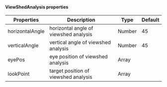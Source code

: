 #### ViewShedAnalysis properties

| Properties   | Description              | Type    | Default          |
| ------ | ----------------- | ------- | --------------- |
| horizontalAngle | horizontal angle of viewshed analysis | Number | 45           |
| verticalAngle | vertical angle of viewshed analysis | Number | 45           |
| eyePos  | eye position of viewshed analysis      | Array  |   |
| lookPoint  | target position of viewshed analysis      | Array  |   |

